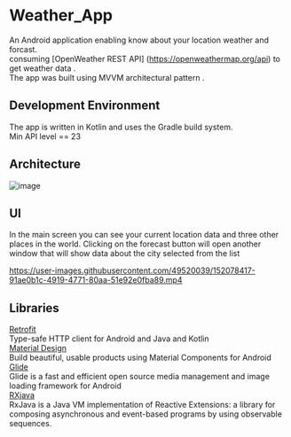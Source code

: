 # Weather_App<br/>

An Android application enabling know about your location weather and forcast.<br/>
consuming [OpenWeather REST API] (https://openweathermap.org/api) to get weather data .<br/>
The app was built using MVVM architectural pattern .

## Development Environment<br/>
The app is written in Kotlin and uses the Gradle build system.<br/>
Min API level == 23<br/>

## Architecture<br/>
![image](https://user-images.githubusercontent.com/49520039/152076358-9ce8129f-a93f-4b93-b39a-b8859c6951b1.png)

## UI<br/>
In the main screen you can see your current location data and three other places in the world.
Clicking on the forecast button will open another window that will show data about the city selected from the list<br/> 


https://user-images.githubusercontent.com/49520039/152078417-91ae0b1c-4919-4771-80aa-51e92e0fba89.mp4

## Libraries<br/>
[Retrofit](https://square.github.io/retrofit/)<br/> Type-safe HTTP client for Android and Java and Kotlin<br/> 
[Material Design](https://material.io/develop/android)<br/>  Build beautiful, usable products using Material Components for Android<br/> 
[Glide](https://bumptech.github.io/glide/)<br/> Glide is a fast and efficient open source media management and image loading framework for Android<br/> 
[RXjava](https://bumptech.github.io/glide/)<br/>RxJava is a Java VM implementation of Reactive Extensions: a library for composing asynchronous and event-based programs by using observable sequences.<br/> 
